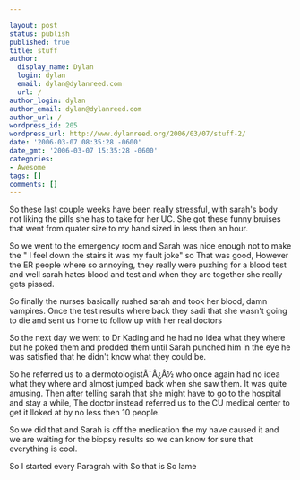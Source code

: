```yaml
---

layout: post
status: publish
published: true
title: stuff
author:
  display_name: Dylan
  login: dylan
  email: dylan@dylanreed.com
  url: /
author_login: dylan
author_email: dylan@dylanreed.com
author_url: /
wordpress_id: 205
wordpress_url: http://www.dylanreed.org/2006/03/07/stuff-2/
date: '2006-03-07 08:35:28 -0600'
date_gmt: '2006-03-07 15:35:28 -0600'
categories:
- Awesome
tags: []
comments: []
---
```


So these last couple weeks have been really stressful, with sarah's body not liking the pills she has to take for her UC. She got these funny bruises that went from quater size to my hand sized in less then an hour.

So we went to the emergency room and Sarah was nice enough not to make the " I feel down the stairs it was my fault joke" so That was good, However the ER people where so annoying, they really were puxhing for a blood test and well sarah hates blood and test and when they are together she really gets pissed.

So finally the nurses basically rushed sarah and took her blood, damn vampires. Once the test results where back they sadi that she wasn't going to die and sent us home to follow up with her real doctors

So the next day we went to Dr Kading and he had no idea what they where but he poked them and prodded them until Sarah punched him in the eye he was satisfied that he didn't know what they could be.

So he referred us to a dermotologistÃ¯Â¿Â½ who once again had no idea what they where and almost jumped back when she saw them. It was quite amusing. Then after telling sarah that she might have to go to the hospital and stay a while, The doctor instead referred us to the CU medical center to get it lloked at by no less then 10 people.

So we did that and Sarah is off the medication the my have caused it and we are waiting for the biopsy results so we can know for sure that everything is cool.

So I started every Paragrah with So that is So lame
